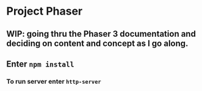 # Project Phaser

## WIP: going thru the Phaser 3 documentation and deciding on content and concept as I go along.
## Enter `npm install`
### To run server enter `http-server`  
